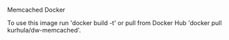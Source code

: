 Memcached Docker

To use this image run 'docker build -t' or pull from Docker Hub 'docker pull kurhula/dw-memcached'.
